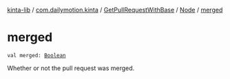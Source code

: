 [kinta-lib](../../../index.md) / [com.dailymotion.kinta](../../index.md) / [GetPullRequestWithBase](../index.md) / [Node](index.md) / [merged](./merged.md)

# merged

`val merged: `[`Boolean`](https://kotlinlang.org/api/latest/jvm/stdlib/kotlin/-boolean/index.html)

Whether or not the pull request was merged.

